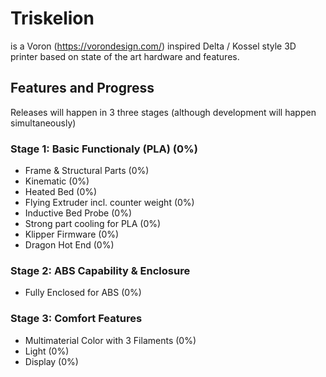 # Triskelion
is a Voron (https://vorondesign.com/) inspired Delta / Kossel  style 3D printer based on state of the art hardware and features.

## Features and Progress
Releases will happen in 3 three stages (although development will happen simultaneously)

### Stage 1: Basic Functionaly (PLA) (0%)
- Frame & Structural Parts (0%)
- Kinematic (0%)
- Heated Bed (0%)
- Flying Extruder incl. counter weight (0%)
- Inductive Bed Probe (0%)
- Strong part cooling for PLA (0%)
- Klipper Firmware (0%)
- Dragon Hot End (0%)

### Stage 2: ABS Capability & Enclosure 
- Fully Enclosed for ABS (0%)

### Stage 3: Comfort Features
- Multimaterial Color with 3 Filaments (0%)
- Light (0%)
- Display (0%)

